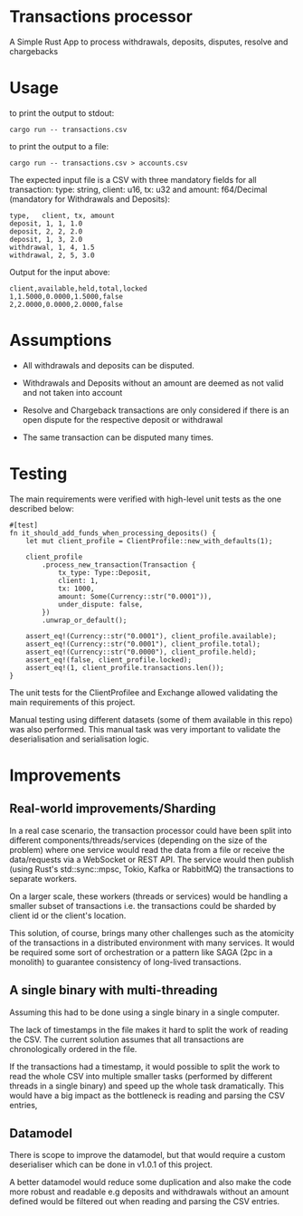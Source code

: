 # Transactions processor 

A Simple Rust App to process withdrawals, deposits, disputes, resolve and chargebacks

# Usage

to print the output to stdout:

```
cargo run -- transactions.csv
```

to print the output to a file:

```
cargo run -- transactions.csv > accounts.csv
```

The expected input file is a CSV with three mandatory fields for all transaction: type: string, client: u16, tx: u32 and amount: f64/Decimal (mandatory for Withdrawals and Deposits):

```
type,   client, tx, amount
deposit, 1, 1, 1.0
deposit, 2, 2, 2.0
deposit, 1, 3, 2.0
withdrawal, 1, 4, 1.5
withdrawal, 2, 5, 3.0
```

Output for the input above:

```
client,available,held,total,locked
1,1.5000,0.0000,1.5000,false
2,2.0000,0.0000,2.0000,false
```

# Assumptions

* All withdrawals and deposits can be disputed.

* Withdrawals and Deposits without an amount are deemed as not valid and not taken into account

* Resolve and Chargeback transactions are only considered if there is an open dispute for the respective deposit or withdrawal 

* The same transaction can be disputed many times.

# Testing

The main requirements were verified with high-level unit tests as the one described below:

```
#[test]
fn it_should_add_funds_when_processing_deposits() {
    let mut client_profile = ClientProfile::new_with_defaults(1);

    client_profile
        .process_new_transaction(Transaction {
            tx_type: Type::Deposit,
            client: 1,
            tx: 1000,
            amount: Some(Currency::str("0.0001")),
            under_dispute: false,
        })
        .unwrap_or_default();

    assert_eq!(Currency::str("0.0001"), client_profile.available);
    assert_eq!(Currency::str("0.0001"), client_profile.total);
    assert_eq!(Currency::str("0.0000"), client_profile.held);
    assert_eq!(false, client_profile.locked);
    assert_eq!(1, client_profile.transactions.len());
}
```

The unit tests for the ClientProfilee and Exchange allowed validating the main requirements of this project.

Manual testing using different datasets (some of them available in this repo) was also performed. This manual task was very important to validate the deserialisation and serialisation logic.


# Improvements

## Real-world improvements/Sharding

In a real case scenario, the transaction processor could have been split into different components/threads/services (depending on the size of the problem) where one service would read the data from a file or receive the data/requests via a WebSocket or REST API. The service would then publish (using Rust's std::sync::mpsc, Tokio, Kafka or RabbitMQ) the transactions to separate workers. 

On a larger scale, these workers (threads or services) would be handling a smaller subset of transactions i.e. the transactions could be sharded by client id or the client's location. 

This solution, of course, brings many other challenges such as the atomicity of the transactions in a distributed environment with many services. It would be required some sort of orchestration or a pattern like SAGA (2pc in a monolith) to guarantee consistency of long-lived transactions.

## A single binary with multi-threading 

Assuming this had to be done using a single binary in a single computer.

The lack of timestamps in the file makes it hard to split the work of reading the CSV. The current solution assumes that all transactions are chronologically ordered in the file. 

If the transactions had a timestamp, it would possible to split the work to read the whole CSV into multiple smaller tasks (performed by different threads in a single binary) and speed up the whole task dramatically. This would have a big impact as the bottleneck is reading and parsing the CSV entries, 

## Datamodel

There is scope to improve the datamodel, but that would require a custom deserialiser which can be done in v1.0.1 of this project. 

A better datamodel would reduce some duplication and also make the code more robust and readable e.g deposits and withdrawals without an amount defined would be filtered out when reading and parsing the CSV entries.
